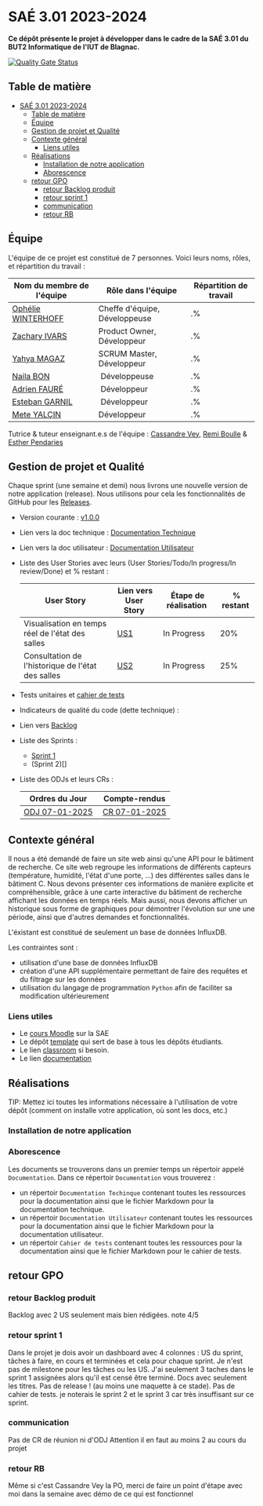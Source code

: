 # SAÉ 3.01 2023-2024

[comment]: <> (/!\ A MODIFIER !!!)
[comment]: <> (:baseURL: https://github.com/IUT-Blagnac/sae3-01-template)

[comment]: <> (TIP: Pensez à mettre à jour les infos dans ce fichier pour que les badges pointent sur les résultats effectifs de vos intégrations continue ou sur la bonne licence logicielle.)

**Ce dépôt présente le projet à développer dans le cadre de la SAÉ 3.01 du BUT2 Informatique de l'IUT de Blagnac.**

[![Quality Gate Status](https://sonarqube.endide.com/api/project_badges/measure?project=saerecherche&metric=alert_status&token=sqb_42450a8aee8dd783bac82122f9c36dd4b062a832)](https://sonarqube.endide.com/dashboard?id=saerecherche)

## Table de matière

- [SAÉ 3.01 2023-2024](#saé-301-2023-2024)
  - [Table de matière](#table-de-matière)
  - [Équipe](#équipe)
  - [Gestion de projet et Qualité](#gestion-de-projet-et-qualité)
  - [Contexte général](#contexte-général)
    - [Liens utiles](#liens-utiles)
  - [Réalisations](#réalisations)
    - [Installation de notre application](#installation-de-notre-application)
    - [Aborescence](#aborescence)
  - [retour GPO](#retour-gpo)
    - [retour Backlog produit](#retour-backlog-produit)
    - [retour sprint 1](#retour-sprint-1)
    - [communication](#communication)
    - [retour RB](#retour-rb)


## Équipe

L'équipe de ce projet est constitué de 7 personnes. Voici leurs noms, rôles, et répartition du travail :

| Nom du membre de l'équipe | Rôle dans l'équipe | Répartition de travail |
|---------------------------|--------------------|------------------------|
|[Ophélie WINTERHOFF](https://github.com/ophewinx) | Cheffe d'équipe, Développeuse | .% |
|[Zachary IVARS](https://github.com/Traimix05) | Product Owner, Développeur | .% |
|[Yahya MAGAZ](https://github.com/Magaz-Yahya) | SCRUM Master, Développeur | .% |
|[Naila BON](https://github.com/naila-bon) | Développeuse | .% |
|[Adrien FAURÉ](https://github.com/AirbnbEcoPlus) | Développeur | .% | 
|[Esteban GARNIL](https://github.com/estbanGarnil) | Développeur | .% |
|[Mete YALÇIN](https://github.com/MetelsCoding) | Développeur| .% |


Tutrice & tuteur enseignant.e.s de l'équipe : [Cassandre Vey](cassandre.vey@irit.fr), [Remi Boulle](remi.boulle@univ-tlse2.fr) & [Esther Pendaries](esther.pendaries@univ-tlse2.fr)

## Gestion de projet et Qualité

Chaque sprint (une semaine et demi) nous livrons une nouvelle version de notre application (release).
Nous utilisons pour cela les fonctionnalités de GitHub pour les [Releases](https://docs.github.com/en/repositories/releasing-projects-on-github).

- Version courante : [v1.0.0](https://github.com/IUT-Blagnac/SAE-ALT-S3-Dev-24-25-DB-Recherche-Equipe-3A02/releases/tag/1.0.0)
- Lien vers la doc technique : [Documentation Technique](https://github.com/IUT-Blagnac/SAE-ALT-S3-Dev-24-25-DB-Recherche-Equipe-3A02/blob/master/Documentation/Documentation%20Technique/Technical_Document.md)
- Lien vers la doc utilisateur : [Documentation Utilisateur](https://github.com/IUT-Blagnac/SAE-ALT-S3-Dev-24-25-DB-Recherche-Equipe-3A02/blob/master/Documentation/Documentation%20Utilisateur/User_Document.md)
- Liste des User Stories avec leurs (User Stories/Todo/In progress/In review/Done) et % restant :

  | User Story | Lien vers User Story | Étape de réalisation | % restant |
  |------------|----------------------|----------------------|-----------|
  | Visualisation en temps réel de l'état des salles | [US1](https://github.com/orgs/IUT-Blagnac/projects/296/views/1?pane=issue&itemId=93015121&issue=IUT-Blagnac%7CSAE-ALT-S3-Dev-24-25-DB-Recherche-Equipe-3A02%7C2) | In Progress | 20% |
  |Consultation de l'historique de l'état des salles | [US2](https://github.com/orgs/IUT-Blagnac/projects/296/views/1?pane=issue&itemId=93017220&issue=IUT-Blagnac%7CSAE-ALT-S3-Dev-24-25-DB-Recherche-Equipe-3A02%7C3) | In Progress | 25% |
  
- Tests unitaires et [cahier de tests](https://github.com/IUT-Blagnac/SAE-ALT-S3-Dev-24-25-DB-Recherche-Equipe-3A02/blob/master/Documentation/Cahier%20de%20tests/Test_Book.md)
- Indicateurs de qualité du code (dette technique) :
- Lien vers [Backlog](https://github.com/IUT-Blagnac/SAE-ALT-S3-Dev-24-25-DB-Recherche-Equipe-3A02/issues)
- Liste des Sprints :
  - [Sprint 1](https://github.com/orgs/IUT-Blagnac/projects/296)
  - (Sprint 2)[]
- Liste des ODJs et leurs CRs :

  | Ordres du Jour | Compte-rendus |
  |----------------|---------------|
  | [ODJ 07-01-2025](https://github.com/IUT-Blagnac/SAE-ALT-S3-Dev-24-25-DB-Recherche-Equipe-3A02/blob/master/Gestion%20de%20projet/07-01-2025/Ordre%20Du%20Jour%2007-01-2025.pdf) | [CR 07-01-2025](https://github.com/IUT-Blagnac/SAE-ALT-S3-Dev-24-25-DB-Recherche-Equipe-3A02/blob/master/Gestion%20de%20projet/07-01-2025/CR%20Re%CC%81union%2007-01-2025.pdf)|


## Contexte général

Il nous a été demandé de faire un site web ainsi qu'une API pour le bâtiment de recherche. Ce site web regroupe les informations de différents capteurs (température, humidité, l'état d'une porte, ...) des différentes salles dans le bâtiment C. Nous devons présenter ces informations de manière explicite et compréhensible, grâce à une carte interactive du bâtiment de recherche affichant les données en temps réels. Mais aussi, nous devons afficher un historique sous forme de graphiques pour démontrer l'évolution sur une une période, ainsi que d'autres demandes et fonctionnalités.

L'éxistant est constitué de seulement un base de données InfluxDB.

Les contraintes sont :
  - utilisation d'une base de données InfluxDB
  - création d'une API supplémentaire permettant de faire des requêtes et du filtrage sur les données
  - utilisation du langage de programmation `Python` afin de faciliter sa modification ultérieurement


### Liens utiles

- Le [cours Moodle](https://webetud.iut-blagnac.fr/course/view.php?id=841) sur la SAE
- Le dépôt [template](https://github.com/IUT-Blagnac/sae3-01-template) qui sert de base à tous les dépôts étudiants.
- Le lien [classroom](https://classroom.github.com/a/OUF7gxEa) si besoin.
- Le lien [documentation](https://github.com/IUT-Blagnac/SAE-ALT-S3-Dev-24-25-DB-Recherche-Equipe-3A02/tree/master/Documentation)

## Réalisations 

TIP: Mettez ici toutes les informations nécessaire à l'utilisation de votre dépôt (comment on installe votre application, où sont les docs, etc.)

### Installation de notre application

### Aborescence
Les documents se trouverons dans un premier temps un répertoir appelé `Documentation`. Dans ce répertoir `Documentation` vous trouverez : 
- un répertoir `Documentation Techinque` contenant toutes les ressources pour la documentation ainsi que le fichier Markdown pour la documentation technique.
- un répertoir `Documentation Utilisateur` contenant toutes les ressources pour la documentation ainsi que le fichier Markdown pour la documentation utilisateur.
- un répertoir `Cahier de tests` contenant toutes les ressources pour la documentation ainsi que le fichier Markdown pour le cahier de tests.

## retour GPO

### retour Backlog produit
Backlog avec 2 US seulement mais bien rédigées.
note 4/5

### retour sprint 1
Dans le projet je dois avoir un dashboard avec 4 colonnes  : US du sprint, tâches à faire, en cours  et terminées et cela pour chaque sprint. Je n'est pas de milestone pour les tâches ou les US. 
J'ai seulement 3 taches dans le sprint 1 assignées alors qu'il est censé être terminé. 
Docs avec seulement les titres.
Pas de release ! (au moins une maquette  à ce stade). 
Pas de cahier de tests.
je noterais le sprint 2 et le sprint 3 car très insuffisant sur ce sprint.

### communication
Pas de CR de réunion ni d'ODJ 
Attention il en faut au moins 2 au cours du projet

### retour RB

Même si c'est Cassandre Vey la PO, merci de faire un point d'étape avec moi dans la semaine avec démo de ce qui est fonctionnel


